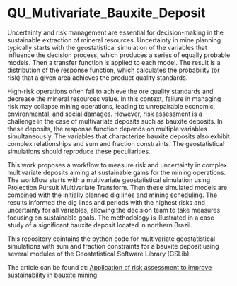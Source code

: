 # QU_Mutivariate_Bauxite_Deposit

Uncertainty and risk management are essential for decision-making in the sustainable extraction of mineral resources. Uncertainty in mine planning typically starts with the geostatistical simulation of the variables that influence the decision process, which produces a series of equally probable models. Then a transfer function is applied to each model. The result is a distribution of the response function, which calculates the probability (or risk) that a given area achieves the product quality standards. 

High-risk operations often fail to achieve the ore quality standards and decrease the mineral resources value. In this context, failure in managing risk may collapse mining operations, leading to unrepairable economic, environmental, and social damages. However, risk assessment is a challenge in the case of multivariate deposits such as bauxite deposits. In these deposits, the response function depends on multiple variables simultaneously. The variables that characterize bauxite deposits also exhibit complex relationships and sum and fraction constraints. The geostatistical simulations should reproduce these peculiarities. 

This work proposes a workflow to measure risk and uncertainty in complex multivariate deposits aiming at sustainable gains for the mining operations. The workflow starts with a multivariate geostatistical simulation using Projection Pursuit Multivariate Transform. Then these simulated models are combined with the initially planned dig lines and mining scheduling. The results informed the dig lines and periods with the highest risks and uncertainty for all variables, allowing the decision team to take measures focusing on sustainable goals. The methodology is illustrated in a case study of a significant bauxite deposit located in northern Brazil.


This repository cointains the python code for multivariate geostatistical simulations with sum and fraction constraints for a bauxite deposit using several modules of the Geostatistical Software Library (GSLib).

The article can be found at: [Application of risk assessment to improve sustainability in bauxite mining](https://doi.org/10.1016/j.resourpol.2021.102328)
